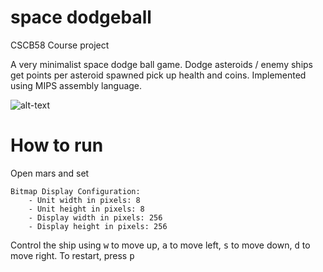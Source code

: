 # space dodgeball

CSCB58 Course project

A very minimalist space dodge ball game. Dodge asteroids / enemy ships get points per asteroid spawned pick up health and coins. Implemented using MIPS assembly language. 


    
![alt-text](https://media.giphy.com/media/czVln88CtvhYsGQ2zX/giphy.gif)

# How to run

Open mars and set
```
Bitmap Display Configuration:
    - Unit width in pixels: 8
    - Unit height in pixels: 8
    - Display width in pixels: 256
    - Display height in pixels: 256
```

Control the ship using <kbd>w</kbd> to move up, <kbd>a</kbd> to move left, <kbd>s</kbd> to move down, <kbd>d</kbd> to move right. To restart, press <kbd>p</kbd>


